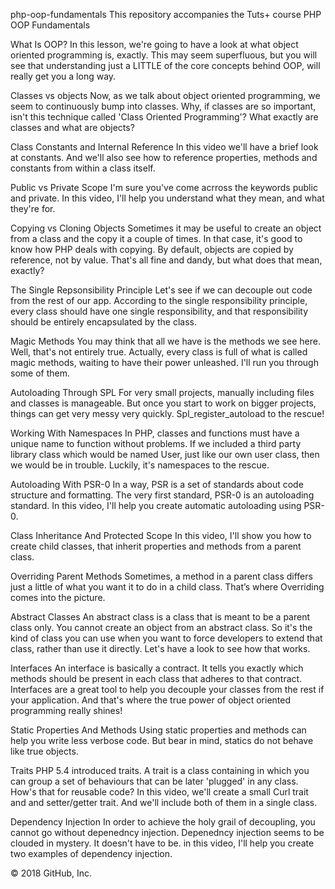 php-oop-fundamentals
This repository accompanies the Tuts+ course PHP OOP Fundamentals

What Is OOP?
In this lesson, we're going to have a look at what object oriented programming is, exactly. This may seem superfluous, but you will see that understanding just a LITTLE of the core concepts behind OOP, will really get you a long way.

Classes vs objects
Now, as we talk about object oriented programming, we seem to continuously bump into classes. Why, if classes are so important, isn't this technique called 'Class Oriented Programming'? What exactly are classes and what are objects?

Class Constants and Internal Reference
In this video we'll have a brief look at constants. And we'll also see how to reference properties, methods and constants from within a class itself.

Public vs Private Scope
I'm sure you've come acrross the keywords public and private. In this video, I'll help you understand what they mean, and what they're for.

Copying vs Cloning Objects
Sometimes it may be useful to create an object from a class and the copy it a couple of times. In that case, it's good to know how PHP deals with copying. By default, objects are copied by reference, not by value. That's all fine and dandy, but what does that mean, exactly?

The Single Repsonsibility Principle
Let's see if we can decouple out code from the rest of our app. According to the single responsibility principle, every class should have one single responsibility, and that responsibility should be entirely encapsulated by the class.

Magic Methods
You may think that all we have is the methods we see here. Well, that's not entirely true. Actually, every class is full of what is called magic methods, waiting to have their power unleashed. I'll run you through some of them.

Autoloading Through SPL
For very small projects, manually including files and classes is manageable. But once you start to work on bigger projects, things can get very messy very quickly. Spl_register_autoload to the rescue!

Working With Namespaces
In PHP, classes and functions must have a unique name to function without problems. If we included a third party library class which would be named User, just like our own user class, then we would be in trouble. Luckily, it's namespaces to the rescue.

Autoloading With PSR-0
In a way, PSR is a set of standards about code structure and formatting. The very first standard, PSR-0 is an autoloading standard. In this video, I'll help you create automatic autoloading using PSR-0.

Class Inheritance And Protected Scope
In this video, I'll show you how to create child classes, that inherit properties and methods from a parent class.

Overriding Parent Methods
Sometimes, a method in a parent class differs just a little of what you want it to do in a child class. That’s where Overriding comes into the picture.

Abstract Classes
An abstract class is a class that is meant to be a parent class only. You cannot create an object from an abstract class. So it's the kind of class you can use when you want to force developers to extend that class, rather than use it directly. Let's have a look to see how that works.

Interfaces
An interface is basically a contract. It tells you exactly which methods should be present in each class that adheres to that contract. Interfaces are a great tool to help you decouple your classes from the rest if your application. And that's where the true power of object oriented programming really shines!

Static Properties And Methods
Using static properties and methods can help you write less verbose code. But bear in mind, statics do not behave like true objects.

Traits
PHP 5.4 introduced traits. A trait is a class containing in which you can group a set of behaviours that can be later 'plugged' in any class. How's that for reusable code? In this video, we'll create a small Curl trait and and setter/getter trait. And we'll include both of them in a single class.

Dependency Injection
In order to achieve the holy grail of decoupling, you cannot go without depenedncy injection. Depenedncy injection seems to be clouded in mystery. It doesn't have to be. in this video, I'll help you create two examples of dependency injection.

© 2018 GitHub, Inc.
